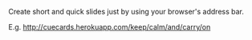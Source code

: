 Create short and quick slides just by using your browser's address bar.

E.g. http://cuecards.herokuapp.com/keep/calm/and/carry/on
